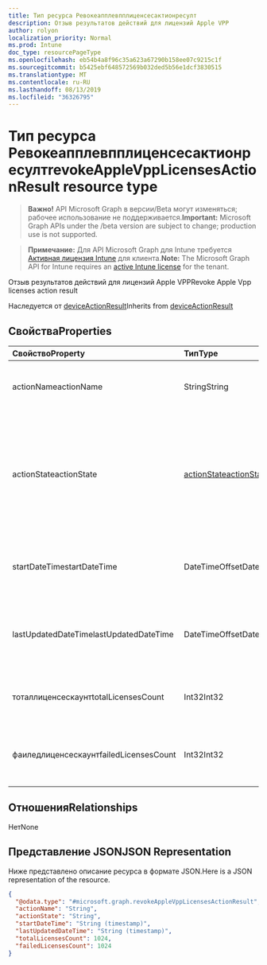 ```yaml
---
title: Тип ресурса Ревокеапплевпплиценсесактионресулт
description: Отзыв результатов действий для лицензий Apple VPP
author: rolyon
localization_priority: Normal
ms.prod: Intune
doc_type: resourcePageType
ms.openlocfilehash: eb54b4a8f96c35a623a67290b158ee07c9215c1f
ms.sourcegitcommit: b5425ebf648572569b032ded5b56e1dcf3830515
ms.translationtype: MT
ms.contentlocale: ru-RU
ms.lasthandoff: 08/13/2019
ms.locfileid: "36326795"
---
```

# <a name="revokeapplevpplicensesactionresult-resource-type"></a><span data-ttu-id="da0f0-103">Тип ресурса Ревокеапплевпплиценсесактионресулт</span><span class="sxs-lookup"><span data-stu-id="da0f0-103">revokeAppleVppLicensesActionResult resource type</span></span>

> <span data-ttu-id="da0f0-104">**Важно!** API Microsoft Graph в версии/Beta могут изменяться; рабочее использование не поддерживается.</span><span class="sxs-lookup"><span data-stu-id="da0f0-104">**Important:** Microsoft Graph APIs under the /beta version are subject to change; production use is not supported.</span></span>

> <span data-ttu-id="da0f0-105">**Примечание:** Для API Microsoft Graph для Intune требуется [Активная лицензия Intune](https://go.microsoft.com/fwlink/?linkid=839381) для клиента.</span><span class="sxs-lookup"><span data-stu-id="da0f0-105">**Note:** The Microsoft Graph API for Intune requires an [active Intune license](https://go.microsoft.com/fwlink/?linkid=839381) for the tenant.</span></span>

<span data-ttu-id="da0f0-106">Отзыв результатов действий для лицензий Apple VPP</span><span class="sxs-lookup"><span data-stu-id="da0f0-106">Revoke Apple Vpp licenses action result</span></span>


<span data-ttu-id="da0f0-107">Наследуется от [deviceActionResult](../resources/intune-devices-deviceactionresult.md)</span><span class="sxs-lookup"><span data-stu-id="da0f0-107">Inherits from [deviceActionResult](../resources/intune-devices-deviceactionresult.md)</span></span>

## <a name="properties"></a><span data-ttu-id="da0f0-108">Свойства</span><span class="sxs-lookup"><span data-stu-id="da0f0-108">Properties</span></span>
|<span data-ttu-id="da0f0-109">Свойство</span><span class="sxs-lookup"><span data-stu-id="da0f0-109">Property</span></span>|<span data-ttu-id="da0f0-110">Тип</span><span class="sxs-lookup"><span data-stu-id="da0f0-110">Type</span></span>|<span data-ttu-id="da0f0-111">Описание</span><span class="sxs-lookup"><span data-stu-id="da0f0-111">Description</span></span>|
|:---|:---|:---|
|<span data-ttu-id="da0f0-112">actionName</span><span class="sxs-lookup"><span data-stu-id="da0f0-112">actionName</span></span>|<span data-ttu-id="da0f0-113">String</span><span class="sxs-lookup"><span data-stu-id="da0f0-113">String</span></span>|<span data-ttu-id="da0f0-114">Название действия. Наследуется от [deviceActionResult](../resources/intune-devices-deviceactionresult.md).</span><span class="sxs-lookup"><span data-stu-id="da0f0-114">Action name Inherited from [deviceActionResult](../resources/intune-devices-deviceactionresult.md)</span></span>|
|<span data-ttu-id="da0f0-115">actionState</span><span class="sxs-lookup"><span data-stu-id="da0f0-115">actionState</span></span>|[<span data-ttu-id="da0f0-116">actionState</span><span class="sxs-lookup"><span data-stu-id="da0f0-116">actionState</span></span>](../resources/intune-shared-actionstate.md)|<span data-ttu-id="da0f0-117">Состояние действия, унаследованного от [deviceActionResult](../resources/intune-devices-deviceactionresult.md).</span><span class="sxs-lookup"><span data-stu-id="da0f0-117">State of the action Inherited from [deviceActionResult](../resources/intune-devices-deviceactionresult.md).</span></span> <span data-ttu-id="da0f0-118">Возможные значения: `none`, `pending`, `canceled`, `active`, `done`, `failed`, `notSupported`.</span><span class="sxs-lookup"><span data-stu-id="da0f0-118">Possible values are: `none`, `pending`, `canceled`, `active`, `done`, `failed`, `notSupported`.</span></span>|
|<span data-ttu-id="da0f0-119">startDateTime</span><span class="sxs-lookup"><span data-stu-id="da0f0-119">startDateTime</span></span>|<span data-ttu-id="da0f0-120">DateTimeOffset</span><span class="sxs-lookup"><span data-stu-id="da0f0-120">DateTimeOffset</span></span>|<span data-ttu-id="da0f0-121">Время начала действия. Наследуется от [deviceActionResult](../resources/intune-devices-deviceactionresult.md).</span><span class="sxs-lookup"><span data-stu-id="da0f0-121">Time the action was initiated Inherited from [deviceActionResult](../resources/intune-devices-deviceactionresult.md)</span></span>|
|<span data-ttu-id="da0f0-122">lastUpdatedDateTime</span><span class="sxs-lookup"><span data-stu-id="da0f0-122">lastUpdatedDateTime</span></span>|<span data-ttu-id="da0f0-123">DateTimeOffset</span><span class="sxs-lookup"><span data-stu-id="da0f0-123">DateTimeOffset</span></span>|<span data-ttu-id="da0f0-124">Время последнего обновления действия. Наследуется от [deviceActionResult](../resources/intune-devices-deviceactionresult.md).</span><span class="sxs-lookup"><span data-stu-id="da0f0-124">Time the action state was last updated Inherited from [deviceActionResult](../resources/intune-devices-deviceactionresult.md)</span></span>|
|<span data-ttu-id="da0f0-125">тоталлиценсескаунт</span><span class="sxs-lookup"><span data-stu-id="da0f0-125">totalLicensesCount</span></span>|<span data-ttu-id="da0f0-126">Int32</span><span class="sxs-lookup"><span data-stu-id="da0f0-126">Int32</span></span>|<span data-ttu-id="da0f0-127">Общее количество связанных лицензий Apple VPP</span><span class="sxs-lookup"><span data-stu-id="da0f0-127">Total number of Apple Vpp licenses associated</span></span>|
|<span data-ttu-id="da0f0-128">фаиледлиценсескаунт</span><span class="sxs-lookup"><span data-stu-id="da0f0-128">failedLicensesCount</span></span>|<span data-ttu-id="da0f0-129">Int32</span><span class="sxs-lookup"><span data-stu-id="da0f0-129">Int32</span></span>|<span data-ttu-id="da0f0-130">Общее количество лицензий Apple VPP, которые не удалось отозвать</span><span class="sxs-lookup"><span data-stu-id="da0f0-130">Total number of Apple Vpp licenses that failed to revoke</span></span>|

## <a name="relationships"></a><span data-ttu-id="da0f0-131">Отношения</span><span class="sxs-lookup"><span data-stu-id="da0f0-131">Relationships</span></span>
<span data-ttu-id="da0f0-132">Нет</span><span class="sxs-lookup"><span data-stu-id="da0f0-132">None</span></span>

## <a name="json-representation"></a><span data-ttu-id="da0f0-133">Представление JSON</span><span class="sxs-lookup"><span data-stu-id="da0f0-133">JSON Representation</span></span>
<span data-ttu-id="da0f0-134">Ниже представлено описание ресурса в формате JSON.</span><span class="sxs-lookup"><span data-stu-id="da0f0-134">Here is a JSON representation of the resource.</span></span>
<!-- {
  "blockType": "resource",
  "@odata.type": "microsoft.graph.revokeAppleVppLicensesActionResult"
}
-->
``` json
{
  "@odata.type": "#microsoft.graph.revokeAppleVppLicensesActionResult",
  "actionName": "String",
  "actionState": "String",
  "startDateTime": "String (timestamp)",
  "lastUpdatedDateTime": "String (timestamp)",
  "totalLicensesCount": 1024,
  "failedLicensesCount": 1024
}
```



